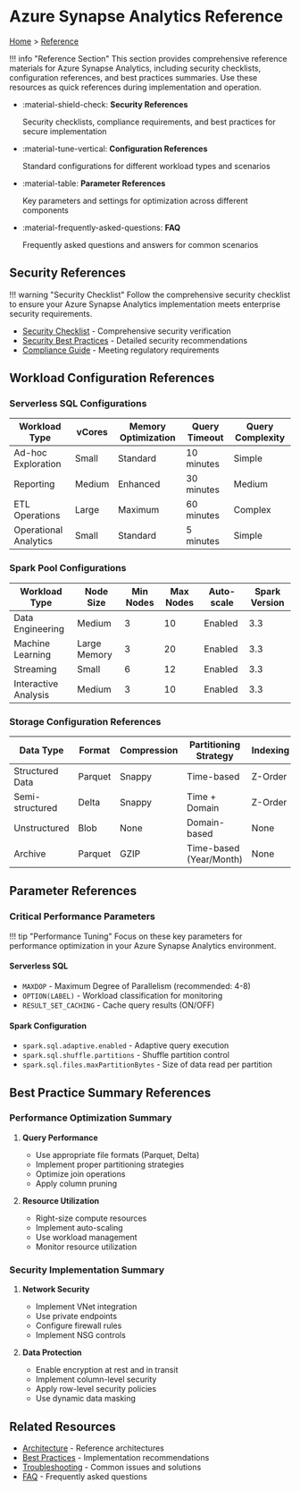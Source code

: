 # Azure Synapse Analytics Reference

[Home](/) > [Reference](../reference/index.md)

!!! info "Reference Section"
    This section provides comprehensive reference materials for Azure Synapse Analytics, including security checklists, configuration references, and best practices summaries. Use these resources as quick references during implementation and operation.

<!-- Markdown lint exception: Inline HTML is used here for Material for MkDocs grid cards feature -->
<div class="grid cards" markdown>

- :material-shield-check: __Security References__
  
  Security checklists, compliance requirements, and best practices for secure implementation

- :material-tune-vertical: __Configuration References__
  
  Standard configurations for different workload types and scenarios

- :material-table: __Parameter References__
  
  Key parameters and settings for optimization across different components

- :material-frequently-asked-questions: __FAQ__
  
  Frequently asked questions and answers for common scenarios

</div>

## Security References

!!! warning "Security Checklist"
    Follow the comprehensive security checklist to ensure your Azure Synapse Analytics implementation meets enterprise security requirements.

- [Security Checklist](../reference/security-checklist.md) - Comprehensive security verification
- [Security Best Practices](../reference/security.md) - Detailed security recommendations
- [Compliance Guide](/docs/security/compliance-guide.md) - Meeting regulatory requirements

## Workload Configuration References

### Serverless SQL Configurations

| Workload Type | vCores | Memory Optimization | Query Timeout | Query Complexity |
|---------------|--------|---------------------|---------------|-------------------|
| Ad-hoc Exploration | Small | Standard | 10 minutes | Simple |
| Reporting | Medium | Enhanced | 30 minutes | Medium |
| ETL Operations | Large | Maximum | 60 minutes | Complex |
| Operational Analytics | Small | Standard | 5 minutes | Simple |

### Spark Pool Configurations

| Workload Type | Node Size | Min Nodes | Max Nodes | Auto-scale | Spark Version |
|---------------|-----------|-----------|-----------|------------|---------------|
| Data Engineering | Medium | 3 | 10 | Enabled | 3.3 |
| Machine Learning | Large Memory | 3 | 20 | Enabled | 3.3 |
| Streaming | Small | 6 | 12 | Enabled | 3.3 |
| Interactive Analysis | Medium | 3 | 10 | Enabled | 3.3 |

### Storage Configuration References

| Data Type | Format | Compression | Partitioning Strategy | Indexing |
|-----------|--------|-------------|----------------------|----------|
| Structured Data | Parquet | Snappy | Time-based | Z-Order |
| Semi-structured | Delta | Snappy | Time + Domain | Z-Order |
| Unstructured | Blob | None | Domain-based | None |
| Archive | Parquet | GZIP | Time-based (Year/Month) | None |

## Parameter References

### Critical Performance Parameters

!!! tip "Performance Tuning"
    Focus on these key parameters for performance optimization in your Azure Synapse Analytics environment.

#### Serverless SQL

- `MAXDOP` - Maximum Degree of Parallelism (recommended: 4-8)
- `OPTION(LABEL)` - Workload classification for monitoring
- `RESULT_SET_CACHING` - Cache query results (ON/OFF)

#### Spark Configuration

- `spark.sql.adaptive.enabled` - Adaptive query execution
- `spark.sql.shuffle.partitions` - Shuffle partition control
- `spark.sql.files.maxPartitionBytes` - Size of data read per partition

## Best Practice Summary References

### Performance Optimization Summary

1. __Query Performance__
   - Use appropriate file formats (Parquet, Delta)
   - Implement proper partitioning strategies
   - Optimize join operations
   - Apply column pruning

2. __Resource Utilization__
   - Right-size compute resources
   - Implement auto-scaling
   - Use workload management
   - Monitor resource utilization

### Security Implementation Summary

1. __Network Security__
   - Implement VNet integration
   - Use private endpoints
   - Configure firewall rules
   - Implement NSG controls

2. __Data Protection__
   - Enable encryption at rest and in transit
   - Implement column-level security
   - Apply row-level security policies
   - Use dynamic data masking

## Related Resources

- [Architecture](/docs/architecture/index.md) - Reference architectures
- [Best Practices](../best-practices/index.md) - Implementation recommendations
- [Troubleshooting](../troubleshooting/index.md) - Common issues and solutions
- [FAQ](/docs/faq.md) - Frequently asked questions
